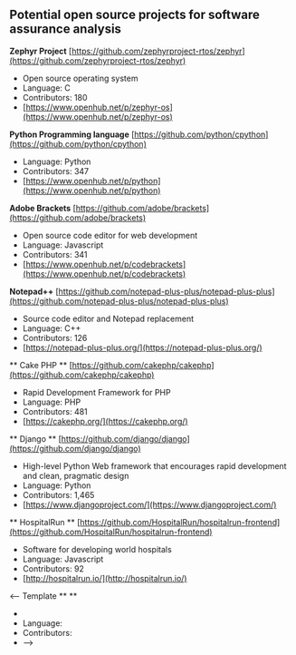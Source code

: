 ## Potential open source projects for software assurance analysis


**Zephyr Project** [https://github.com/zephyrproject-rtos/zephyr](https://github.com/zephyrproject-rtos/zephyr)

* Open source operating system
* Language: C
* Contributors: 180
* [https://www.openhub.net/p/zephyr-os](https://www.openhub.net/p/zephyr-os)

**Python Programming language** [https://github.com/python/cpython](https://github.com/python/cpython)

* Language: Python
* Contributors: 347
* [https://www.openhub.net/p/python](https://www.openhub.net/p/python)

**Adobe Brackets** [https://github.com/adobe/brackets](https://github.com/adobe/brackets)

* Open source code editor for web development
* Language: Javascript
* Contributors: 341
* [https://www.openhub.net/p/codebrackets](https://www.openhub.net/p/codebrackets)

**Notepad++** [https://github.com/notepad-plus-plus/notepad-plus-plus](https://github.com/notepad-plus-plus/notepad-plus-plus)

* Source code editor and Notepad replacement
* Language: C++
* Contributors: 126
* [https://notepad-plus-plus.org/](https://notepad-plus-plus.org/)

** Cake PHP ** [https://github.com/cakephp/cakephp](https://github.com/cakephp/cakephp)

* Rapid Development Framework for PHP
* Language: PHP
* Contributors: 481
* [https://cakephp.org/](https://cakephp.org/)

** Django ** [https://github.com/django/django](https://github.com/django/django)

* High-level Python Web framework that encourages rapid development and clean, pragmatic design
* Language: Python
* Contributors: 1,465
* [https://www.djangoproject.com/](https://www.djangoproject.com/)

** HospitalRun ** [https://github.com/HospitalRun/hospitalrun-frontend](https://github.com/HospitalRun/hospitalrun-frontend)

* Software for developing world hospitals
* Language: Javascript
* Contributors: 92
* [http://hospitalrun.io/](http://hospitalrun.io/)

<-- Template
** ** [ ]( )

* 
* Language: 
* Contributors: 
* [ ]( )
-->


